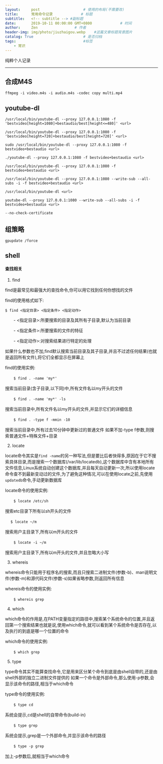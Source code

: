 ```yaml
---
layout:     post                    # 使用的布局(不需要改)
title:      常用命令记录             # 标题
subtitle:   <!-- subtitle --> #副标题
date:       2019-10-11 00:00:00 GMT+0800             # 时间
author:     Zen                 # 作者
header-img: img/photo/jiuzhaigou.webp    #这篇文章标题背景图片
catalog: True                       # 是否归档
tags:                               #标签
    - 常识
---
```


纯粹个人记录

----

## 合成M4S
`ffmpeg -i video.m4s -i audio.m4s -codec copy multi.mp4`

## youtube-dl

`/usr/local/bin/youtube-dl --proxy 127.0.0.1:1080 -f 'bestvideo[height=1080]+bestaudio/best[height<=480]' <url>`

`/usr/local/bin/youtube-dl --proxy 127.0.0.1:1080 -f 'bestvideo[height=720]+bestaudio/best[height=720]' <url>`

`sudo /usr/local/bin/youtube-dl --proxy 127.0.0.1:1080 -f bestvideo+bestaudio <url>`

`./youtube-dl --proxy 127.0.0.1:1080 -f bestvideo+bestaudio <url>`

`/usr/local/bin/youtube-dl --proxy 127.0.0.1:1080 -f bestvideo+bestaudio <url>`

`/usr/local/bin/youtube-dl --proxy 127.0.0.1:1080 --write-sub --all-subs -i -f bestvideo+bestaudio <url>`

`/usr/local/bin/youtube-dl <url>`

`youtube-dl --proxy 127.0.0.1:1080 --write-sub --all-subs -i -f bestvideo+bestaudio <url>`

`--no-check-certificate`

## 组策略

`gpupdate /force`

## shell

#### 查找相关


1. find

find是最常见和最强大的查找命令,你可以用它找到任何你想找的文件

find的使用格式如下:

   `$ find <指定目录> <指定条件> <指定动作>`

　　- <指定目录>:所要搜索的目录及其所有子目录,默认为当前目录

　　- <指定条件>:所要搜索的文件的特征

　　- <指定动作>:对搜索结果进行特定的处理

如果什么参数也不加,find默认搜索当前目录及其子目录,并且不过滤任何结果(也就是返回所有文件),将它们全都显示在屏幕上

find的使用实例:

　　`$ find . -name 'my*'`

搜索当前目录(含子目录,以下同)中,所有文件名以my开头的文件

　　`$ find . -name 'my*' -ls`

搜索当前目录中,所有文件名以my开头的文件,并显示它们的详细信息

　　`$ find . -type f -mmin -10`

搜索当前目录中,所有过去10分钟中更新过的普通文件
如果不加-type f参数,则搜索普通文件+特殊文件+目录

2. locate

locate命令其实是`find -name`的另一种写法,但是要比后者快得多,原因在于它不搜索具体目录,而是搜索一个数据库(/var/lib/locatedb),这个数据库中含有本地所有文件信息,Linux系统自动创建这个数据库,并且每天自动更新一次,所以使用locate命令查不到最新变动过的文件,为了避免这种情况,可以在使用locate之前,先使用`updatedb`命令,手动更新数据库

locate命令的使用实例:

　　`$ locate /etc/sh`

搜索etc目录下所有以sh开头的文件

 　 `$ locate ~/m`

搜索用户主目录下,所有以m开头的文件

　　`$ locate -i ~/m`

搜索用户主目录下,所有以m开头的文件,并且忽略大小写

3. whereis

whereis命令只能用于程序名的搜索,而且只搜索二进制文件(参数-b)、man说明文件(参数-m)和源代码文件(参数-s)如果省略参数,则返回所有信息

whereis命令的使用实例:

　　`$ whereis grep`

4. which

which命令的作用是,在PATH变量指定的路径中,搜索某个系统命令的位置,并且返回第一个搜索结果也就是说,使用which命令,就可以看到某个系统命令是否存在,以及执行的到底是哪一个位置的命令

which命令的使用实例:

　　`$ which grep`

5. type

type命令其实不能算查找命令,它是用来区分某个命令到底是由shell自带的,还是由shell外部的独立二进制文件提供的
如果一个命令是外部命令,那么使用-p参数,会显示该命令的路径,相当于which命令

type命令的使用实例:

　　`$ type cd`

系统会提示,cd是shell的自带命令(build-in)

　　`$ type grep`

系统会提示,grep是一个外部命令,并显示该命令的路径

　　`$ type -p grep`

加上-p参数后,就相当于which命令
